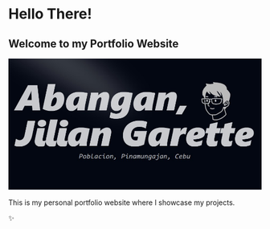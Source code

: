 # Hello There!

## Welcome to my Portfolio Website

![Banner](public/banner.jpg)

This is my personal portfolio website where I showcase my projects.

✨

